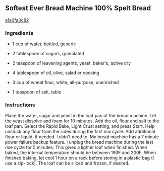 ## Softest Ever Bread Machine 100% Spelt Bread

[a1a0fa3c82](http://www.food.com/recipe/softest-ever-bread-machine-100-spelt-bread-507505)

### Ingredients

 - 1 cup of water, bottled, generic

 - 2 tablespoon of sugars, granulated

 - 2 teaspoon of leavening agents, yeast, baker's, active dry

 - 4 tablespoon of oil, olive, salad or cooking

 - 3 cup of wheat flour, white, all-purpose, unenriched

 - 1 teaspoon of salt, table

### Instructions

Place the water, sugar and yeast in the loaf pan of the bread machine. Let the yeast dissolve and foam for 10 minutes. Add the oil, flour and salt to the loaf pan. Select the Rapid Bake, Light Crust setting, and press Start. Help unstuck any flour from the sides during the first mix cycle. Add additional flour or liquid, if needed. I didn't need to. My bread machine has a 7 minute power failure backup feature. I unplug the bread machine during the last rise cycle for 5 minutes. This gives a lighter loaf when finished. When baked, the internal temperature should be between 190F and 200F. When finished baking, let cool 1 hour on a rack before storing in a plastic bag (I use a zip-lock). The loaf can be sliced and frozen, if desired.